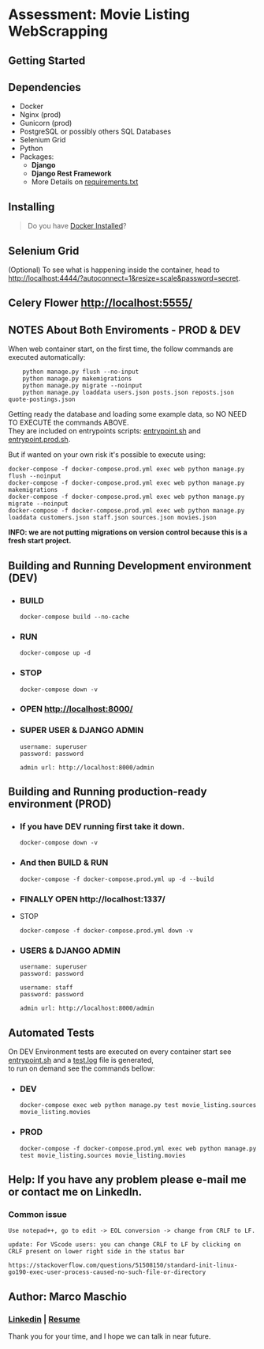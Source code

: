 # Assessment: Movie Listing WebScrapping

## Getting Started

## Dependencies

* Docker
* Nginx (prod)
* Gunicorn (prod)
* PostgreSQL or possibly others SQL Databases
* Selenium Grid
* Python
* Packages:
  * **Django**
  * **Django Rest Framework**
  * More Details on [requirements.txt](movie_listing/requirements.txt)

## Installing

> Do you have [Docker Installed](https://www.docker.com/)?

## Selenium Grid

(Optional) To see what is happening inside the container, head to <http://localhost:4444/?autoconnect=1&resize=scale&password=secret>.

## Celery Flower <http://localhost:5555/>

## NOTES About Both Enviroments - PROD & DEV

When web container start, on the first time, the follow commands are executed automatically:

```commandline
    python manage.py flush --no-input
    python manage.py makemigrations
    python manage.py migrate --noinput
    python manage.py loaddata users.json posts.json reposts.json quote-postings.json
```

Getting ready the database and loading some example data, so NO NEED TO EXECUTE the commands ABOVE.\
They are included on entrypoints scripts: [entrypoint.sh](movie_listing/entrypoint.sh) and [entrypoint.prod.sh](movie_listing/entrypoint.prod.sh).

But if wanted on your own risk it's possible to execute using:

```commandline
docker-compose -f docker-compose.prod.yml exec web python manage.py flush --noinput
docker-compose -f docker-compose.prod.yml exec web python manage.py makemigrations
docker-compose -f docker-compose.prod.yml exec web python manage.py migrate --noinput
docker-compose -f docker-compose.prod.yml exec web python manage.py loaddata customers.json staff.json sources.json movies.json
```

**INFO: we are not putting migrations on version control because this is a fresh start project.**

## Building and Running Development environment (DEV)

* ### BUILD
  
  ````commandline  
  docker-compose build --no-cache
  ````

* ### RUN
  
  ````commandline
  docker-compose up -d
  ````

* ### STOP
  
  ````commandline
  docker-compose down -v
  ````

* ### OPEN <http://localhost:8000/>

* ### SUPER USER & DJANGO ADMIN
  
  ```comment
  username: superuser
  password: password
  
  admin url: http://localhost:8000/admin
  ```

## Building and Running production-ready environment (PROD)

* ### If you have DEV running first take it down.

  ````commandline
  docker-compose down -v
  ````

* ### And then BUILD & RUN
  
  ````commandline
  docker-compose -f docker-compose.prod.yml up -d --build
  ````

* ### FINALLY OPEN http://localhost:1337/
  
* STOP
  
  ````commandline
  docker-compose -f docker-compose.prod.yml down -v
  ````

* ### USERS & DJANGO ADMIN
  
  ```comment
  username: superuser
  password: password
  
  username: staff
  password: password
  
  admin url: http://localhost:8000/admin
  ```

## Automated Tests

On DEV Environment tests are executed on every container start see [entrypoint.sh](movie_listing/entrypoint.sh) and a [test.log](movie_listing/test.log) file is generated,\
to run on demand see the commands bellow:

* ### DEV
  
  ````commandline
  docker-compose exec web python manage.py test movie_listing.sources movie_listing.movies
  ````

* ### PROD
  
  ````commandline
  docker-compose -f docker-compose.prod.yml exec web python manage.py test movie_listing.sources movie_listing.movies
  ````

## Help: If you have any problem please e-mail me or contact me on LinkedIn.

### Common issue

```comment
Use notepad++, go to edit -> EOL conversion -> change from CRLF to LF.

update: For VScode users: you can change CRLF to LF by clicking on CRLF present on lower right side in the status bar

https://stackoverflow.com/questions/51508150/standard-init-linux-go190-exec-user-process-caused-no-such-file-or-directory
```

## Author: Marco Maschio

### [Linkedin](https://linkedin.com/in/marcoantonioms) | [Resume](https://falamarcao.github.io/resume/)

Thank you for your time, and I hope we can talk in near future.
